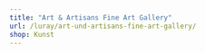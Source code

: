 ```yaml
---
title: "Art & Artisans Fine Art Gallery"
url: /luray/art-und-artisans-fine-art-gallery/
shop: Kunst
---
```

